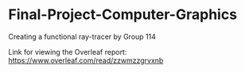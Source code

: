 # Final-Project-Computer-Graphics
Creating a functional ray-tracer by Group 114

Link for viewing the Overleaf report: https://www.overleaf.com/read/zzwmzzgrvxnb
